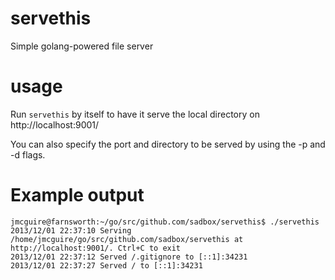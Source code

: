 servethis
=========

Simple golang-powered file server

usage
=====
Run ```servethis``` by itself to have it serve the local directory on http://localhost:9001/

You can also specify the port and directory to be served by using the -p and -d flags.


Example output
==============
```
jmcguire@farnsworth:~/go/src/github.com/sadbox/servethis$ ./servethis 
2013/12/01 22:37:10 Serving /home/jmcguire/go/src/github.com/sadbox/servethis at http://localhost:9001/. Ctrl+C to exit
2013/12/01 22:37:12 Served /.gitignore to [::1]:34231
2013/12/01 22:37:27 Served / to [::1]:34231
```
